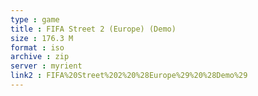 ```yaml
---
type : game
title : FIFA Street 2 (Europe) (Demo)
size : 176.3 M
format : iso
archive : zip
server : myrient
link2 : FIFA%20Street%202%20%28Europe%29%20%28Demo%29
---
```

